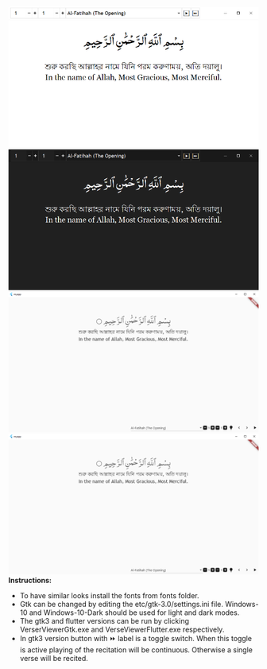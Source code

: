 ![Light theme on GTK3 version](/previews/PreviewGtkLight.png)
![Dark theme on GTK3 version](/previews/PreviewGtkDark.png)
![Light theme on Flutter version](/previews/PreviewFlutterLight.png)
![Dark theme on Flutter version](/previews/PreviewFlutterLight.png)
**Instructions:**
* To have similar looks install the fonts from fonts folder.
* Gtk can be changed by editing the etc/gtk-3.0/settings.ini file. Windows-10 and Windows-10-Dark should be used for light and dark modes.
* The gtk3 and flutter versions can be run by clicking VerserViewerGtk.exe and VerseViewerFlutter.exe respectively.
* In gtk3 version button with ⏩ label is a toggle switch. When this toggle is active playing of the recitation will be continuous. Otherwise a single verse will be recited.
